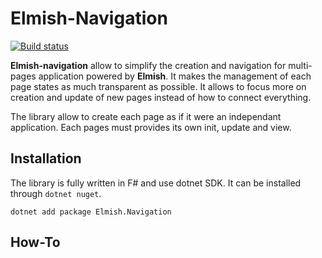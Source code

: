# Elmish-Navigation

[![Build status](https://ci.appveyor.com/api/projects/status/h0c83n5niwc8gm35/branch/main?svg=true)](https://ci.appveyor.com/project/Takumii/elmish-navigation/branch/main)

**Elmish-navigation** allow to simplify the creation and navigation for multi-pages application powered by **Elmish**. It makes the management of each page states as much transparent as possible. It allows to focus more on creation and update of new pages instead of how to connect everything.

The library allow to create each page as if it were an independant application. Each pages must provides its own init, update and view.

## Installation

The library is fully written in F# and use dotnet SDK. It can be installed through `dotnet nuget`.

```
dotnet add package Elmish.Navigation
```

## How-To

